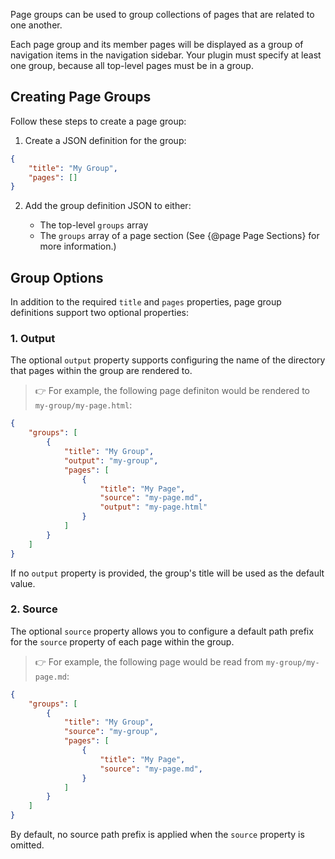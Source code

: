 Page groups can be used to group collections of pages that are related to one another.

Each page group and its member pages will be displayed as a group of navigation items in the navigation sidebar. Your plugin must specify at least one group, because all top-level pages must be in a group.

## Creating Page Groups

Follow these steps to create a page group:

1. Create a JSON definition for the group:

```json
{
	"title": "My Group",
	"pages": []
}
```

2. Add the group definition JSON to either:

	- The top-level `groups` array
	- The `groups` array of a page section (See {@page Page Sections} for more information.)

## Group Options

In addition to the required `title` and `pages` properties, page group definitions support two optional properties:

### 1. Output

The optional `output` property supports configuring the name of the directory that pages within the group are rendered to.

> 👉 For example, the following page definiton would be rendered to `my-group/my-page.html`:

```json
{
	"groups": [
		{
			"title": "My Group",
			"output": "my-group",
			"pages": [
				{
					"title": "My Page",
					"source": "my-page.md",
					"output": "my-page.html"
				}
			]
		}
	]
}
```

If no `output` property is provided, the group's title will be used as the default value.

### 2. Source

The optional `source` property allows you to configure a default path prefix for the `source` property of each page within the group.

> 👉 For example, the following page would be read from `my-group/my-page.md`:

```json
{
	"groups": [
		{
			"title": "My Group",
			"source": "my-group",
			"pages": [
				{
					"title": "My Page",
					"source": "my-page.md",
				}
			]
		}
	]
}
```

By default, no source path prefix is applied when the `source` property is omitted.